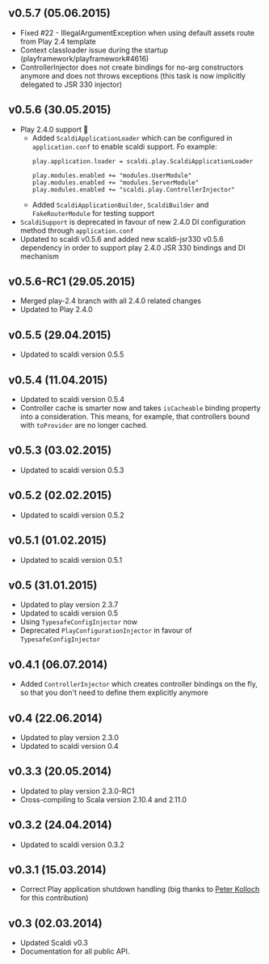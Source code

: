 ## v0.5.7 (05.06.2015)

* Fixed #22 - IllegalArgumentException when using default assets route from Play 2.4 template
* Context classloader issue during the startup (playframework/playframework#4616)
* ControllerInjector does not create bindings for no-arg constructors anymore and does not throws exceptions (this task is now implicitly delegated to JSR 330 injector)

## v0.5.6 (30.05.2015)

* Play 2.4.0 support :star2:
  * Added `ScaldiApplicationLoader` which can be configured in `application.conf` to enable scaldi support. Fo example:
    ```
    play.application.loader = scaldi.play.ScaldiApplicationLoader

    play.modules.enabled += "modules.UserModule"
    play.modules.enabled += "modules.ServerModule"
    play.modules.enabled += "scaldi.play.ControllerInjector"
    ```
  * Added `ScaldiApplicationBuilder`, `ScaldiBuilder` and `FakeRouterModule` for testing support
* `ScaldiSupport` is deprecated in favour of new 2.4.0 DI configuration method through `application.conf`
* Updated to scaldi v0.5.6 and added new scaldi-jsr330 v0.5.6 dependency in order to support play 2.4.0 JSR 330 bindings and DI mechanism

## v0.5.6-RC1 (29.05.2015)

* Merged play-2.4 branch with all 2.4.0 related changes
* Updated to Play 2.4.0

## v0.5.5 (29.04.2015)

* Updated to scaldi version 0.5.5

## v0.5.4 (11.04.2015)

* Updated to scaldi version 0.5.4
* Controller cache is smarter now and takes `isCacheable` binding property into a consideration. This means, for example, that
  controllers bound with `toProvider` are no longer cached.

## v0.5.3 (03.02.2015)

* Updated to scaldi version 0.5.3

## v0.5.2 (02.02.2015)

* Updated to scaldi version 0.5.2

## v0.5.1 (01.02.2015)

* Updated to scaldi version 0.5.1

## v0.5 (31.01.2015)

* Updated to play version 2.3.7
* Updated to scaldi version 0.5
* Using `TypesafeConfigInjector` now
* Deprecated `PlayConfigurationInjector` in favour of `TypesafeConfigInjector`

## v0.4.1 (06.07.2014)

* Added `ControllerInjector` which creates controller bindings on the fly, so that you don't need to define them explicitly anymore

## v0.4 (22.06.2014)

* Updated to play version 2.3.0
* Updated to scaldi version 0.4

## v0.3.3 (20.05.2014)

* Updated to play version 2.3.0-RC1
* Cross-compiling to Scala version 2.10.4 and 2.11.0

## v0.3.2 (24.04.2014)

* Updated to scaldi version 0.3.2

## v0.3.1 (15.03.2014)

* Correct Play application shutdown handling (big thanks to [Peter Kolloch](https://github.com/kolloch) for this contribution)

## v0.3 (02.03.2014)

* Updated Scaldi v0.3
* Documentation for all public API.
